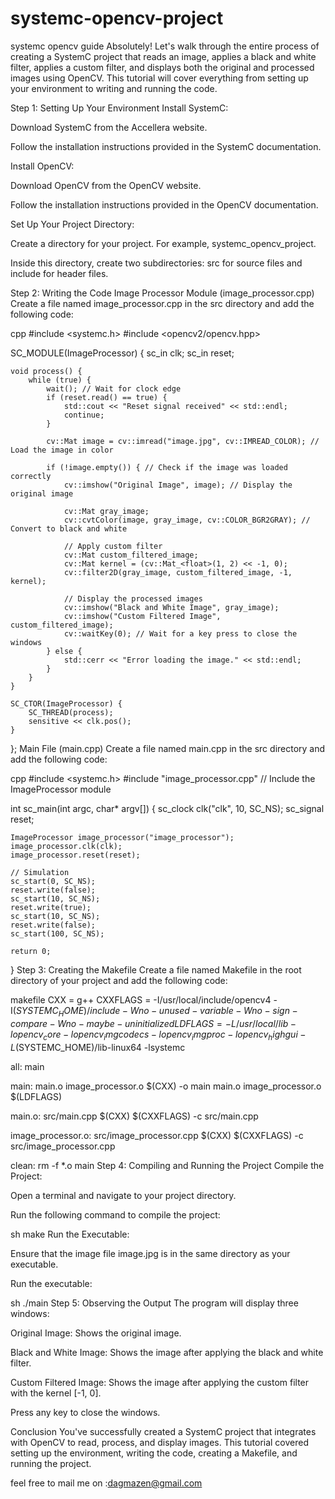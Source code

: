 # systemc-opencv-project
systemc opencv guide 
Absolutely! Let's walk through the entire process of creating a SystemC project that reads an image, applies a black and white filter, applies a custom filter, and displays both the original and processed images using OpenCV. This tutorial will cover everything from setting up your environment to writing and running the code.

Step 1: Setting Up Your Environment
Install SystemC:

Download SystemC from the Accellera website.

Follow the installation instructions provided in the SystemC documentation.

Install OpenCV:

Download OpenCV from the OpenCV website.

Follow the installation instructions provided in the OpenCV documentation.

Set Up Your Project Directory:

Create a directory for your project. For example, systemc_opencv_project.

Inside this directory, create two subdirectories: src for source files and include for header files.

Step 2: Writing the Code
Image Processor Module (image_processor.cpp)
Create a file named image_processor.cpp in the src directory and add the following code:

cpp
#include <systemc.h>
#include <opencv2/opencv.hpp>

SC_MODULE(ImageProcessor) {
    sc_in<bool> clk;
    sc_in<bool> reset;

    void process() {
        while (true) {
            wait(); // Wait for clock edge
            if (reset.read() == true) {
                std::cout << "Reset signal received" << std::endl;
                continue;
            }

            cv::Mat image = cv::imread("image.jpg", cv::IMREAD_COLOR); // Load the image in color

            if (!image.empty()) { // Check if the image was loaded correctly
                cv::imshow("Original Image", image); // Display the original image

                cv::Mat gray_image;
                cv::cvtColor(image, gray_image, cv::COLOR_BGR2GRAY); // Convert to black and white

                // Apply custom filter
                cv::Mat custom_filtered_image;
                cv::Mat kernel = (cv::Mat_<float>(1, 2) << -1, 0);
                cv::filter2D(gray_image, custom_filtered_image, -1, kernel);

                // Display the processed images
                cv::imshow("Black and White Image", gray_image);
                cv::imshow("Custom Filtered Image", custom_filtered_image);
                cv::waitKey(0); // Wait for a key press to close the windows
            } else {
                std::cerr << "Error loading the image." << std::endl;
            }
        }
    }

    SC_CTOR(ImageProcessor) {
        SC_THREAD(process);
        sensitive << clk.pos();
    }
};
Main File (main.cpp)
Create a file named main.cpp in the src directory and add the following code:

cpp
#include <systemc.h>
#include "image_processor.cpp" // Include the ImageProcessor module

int sc_main(int argc, char* argv[]) {
    sc_clock clk("clk", 10, SC_NS);
    sc_signal<bool> reset;

    ImageProcessor image_processor("image_processor");
    image_processor.clk(clk);
    image_processor.reset(reset);

    // Simulation
    sc_start(0, SC_NS);
    reset.write(false);
    sc_start(10, SC_NS);
    reset.write(true);
    sc_start(10, SC_NS);
    reset.write(false);
    sc_start(100, SC_NS);

    return 0;
}
Step 3: Creating the Makefile
Create a file named Makefile in the root directory of your project and add the following code:

makefile
CXX = g++
CXXFLAGS = -I/usr/local/include/opencv4 -I$(SYSTEMC_HOME)/include -Wno-unused-variable -Wno-sign-compare -Wno-maybe-uninitialized
LDFLAGS = -L/usr/local/lib -lopencv_core -lopencv_imgcodecs -lopencv_imgproc -lopencv_highgui -L$(SYSTEMC_HOME)/lib-linux64 -lsystemc

all: main

main: main.o image_processor.o
    $(CXX) -o main main.o image_processor.o $(LDFLAGS)

main.o: src/main.cpp
    $(CXX) $(CXXFLAGS) -c src/main.cpp

image_processor.o: src/image_processor.cpp
    $(CXX) $(CXXFLAGS) -c src/image_processor.cpp

clean:
    rm -f *.o main
Step 4: Compiling and Running the Project
Compile the Project:

Open a terminal and navigate to your project directory.

Run the following command to compile the project:

sh
make
Run the Executable:

Ensure that the image file image.jpg is in the same directory as your executable.

Run the executable:

sh
./main
Step 5: Observing the Output
The program will display three windows:

Original Image: Shows the original image.

Black and White Image: Shows the image after applying the black and white filter.

Custom Filtered Image: Shows the image after applying the custom filter with the kernel [-1, 0].

Press any key to close the windows.

Conclusion
You've successfully created a SystemC project that integrates with OpenCV to read, process, and display images. This tutorial covered setting up the environment, writing the code, creating a Makefile, and running the project.

feel free to mail me on :dagmazen@gmail.com
